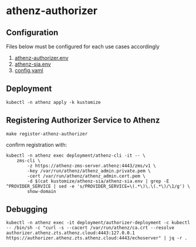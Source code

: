 # athenz-authorizer

## Configuration

Files below must be configured for each use cases accordingly

1. [athenz-authorizer.env](kustomize/athenz-authorizer/athenz-authorizer.env)
1. [athenz-sia.env](kustomize/athenz-sia/athenz-sia.env)
1. [config.yaml](kustomize/athenz-authorizer/policy/config.yaml)

## Deployment

```
kubectl -n athenz apply -k kustomize
```

## Registering Authorizer Service to Athenz

```
make register-athenz-authorizer
```

confirm registration with:

```
kubectl -n athenz exec deployment/athenz-cli -it -- \
    zms-cli \
        -z https://athenz-zms-server.athenz:4443/zms/v1 \
        -key /var/run/athenz/athenz_admin.private.pem \
        -cert /var/run/athenz/athenz_admin.cert.pem \
        -d $(cat kustomize/athenz-sia/athenz-sia.env | grep -E ^PROVIDER_SERVICE | sed -e 's/PROVIDER_SERVICE=\(.*\)\.\(.*\)/\1/g') \
        show-domain
```

## Debugging

```
kubectl -n athenz exec -it deployment/authorizer-deployment -c kubectl -- /bin/sh -c "curl -s --cacert /var/run/athenz/ca.crt --resolve authorizer.athenz.zts.athenz.cloud:4443:127.0.0.1 https://authorizer.athenz.zts.athenz.cloud:4443/echoserver" | jq -r .
```
